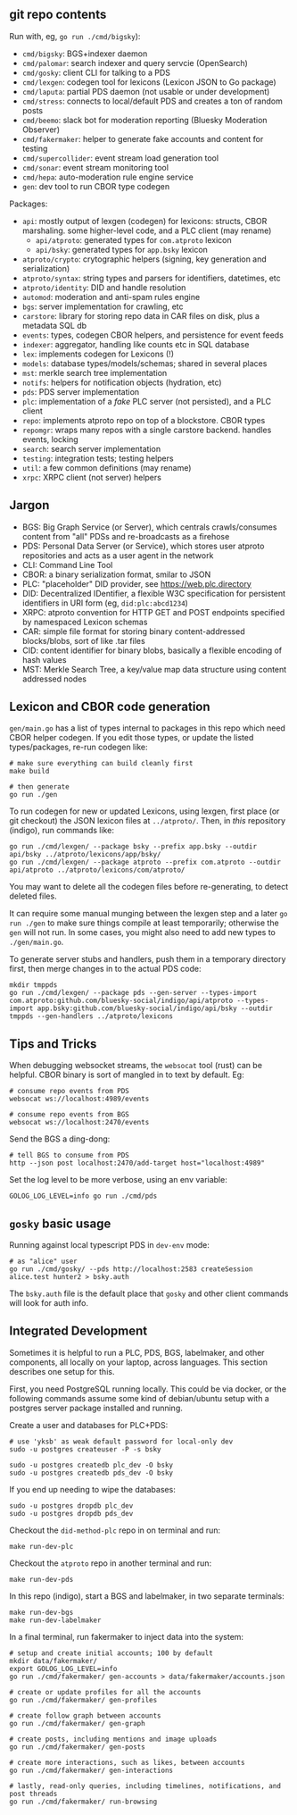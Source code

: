 
## git repo contents

Run with, eg, `go run ./cmd/bigsky`):

- `cmd/bigsky`: BGS+indexer daemon
- `cmd/palomar`: search indexer and query servcie (OpenSearch)
- `cmd/gosky`: client CLI for talking to a PDS
- `cmd/lexgen`: codegen tool for lexicons (Lexicon JSON to Go package)
- `cmd/laputa`: partial PDS daemon (not usable or under development)
- `cmd/stress`: connects to local/default PDS and creates a ton of random posts
- `cmd/beemo`: slack bot for moderation reporting (Bluesky Moderation Observer)
- `cmd/fakermaker`: helper to generate fake accounts and content for testing
- `cmd/supercollider`: event stream load generation tool
- `cmd/sonar`: event stream monitoring tool
- `cmd/hepa`: auto-moderation rule engine service
- `gen`: dev tool to run CBOR type codegen

Packages:

- `api`: mostly output of lexgen (codegen) for lexicons: structs, CBOR marshaling. some higher-level code, and a PLC client (may rename)
    - `api/atproto`: generated types for `com.atproto` lexicon
    - `api/bsky`: generated types for `app.bsky` lexicon
- `atproto/crypto`: crytographic helpers (signing, key generation and serialization)
- `atproto/syntax`: string types and parsers for identifiers, datetimes, etc
- `atproto/identity`: DID and handle resolution
- `automod`: moderation and anti-spam rules engine
- `bgs`: server implementation for crawling, etc
- `carstore`: library for storing repo data in CAR files on disk, plus a metadata SQL db
- `events`: types, codegen CBOR helpers, and persistence for event feeds
- `indexer`: aggregator, handling like counts etc in SQL database
- `lex`: implements codegen for Lexicons (!)
- `models`: database types/models/schemas; shared in several places
- `mst`: merkle search tree implementation
- `notifs`: helpers for notification objects (hydration, etc)
- `pds`: PDS server implementation
- `plc`: implementation of a *fake* PLC server (not persisted), and a PLC client
- `repo`: implements atproto repo on top of a blockstore. CBOR types
- `repomgr`: wraps many repos with a single carstore backend. handles events, locking
- `search`: search server implementation
- `testing`: integration tests; testing helpers
- `util`: a few common definitions (may rename)
- `xrpc`: XRPC client (not server) helpers


## Jargon

- BGS: Big Graph Service (or Server), which centrals crawls/consumes content from "all" PDSs and re-broadcasts as a firehose
- PDS: Personal Data Server (or Service), which stores user atproto repositories and acts as a user agent in the network
- CLI: Command Line Tool
- CBOR: a binary serialization format, smilar to JSON
- PLC: "placeholder" DID provider, see <https://web.plc.directory>
- DID: Decentralized IDentifier, a flexible W3C specification for persistent identifiers in URI form (eg, `did:plc:abcd1234`)
- XRPC: atproto convention for HTTP GET and POST endpoints specified by namespaced Lexicon schemas
- CAR: simple file format for storing binary content-addressed blocks/blobs, sort of like .tar files
- CID: content identifier for binary blobs, basically a flexible encoding of hash values
- MST: Merkle Search Tree, a key/value map data structure using content addressed nodes


## Lexicon and CBOR code generation

`gen/main.go` has a list of types internal to packages in this repo which need CBOR helper codegen. If you edit those types, or update the listed types/packages, re-run codegen like:

    # make sure everything can build cleanly first
    make build

    # then generate
    go run ./gen

To run codegen for new or updated Lexicons, using lexgen, first place (or git checkout) the JSON lexicon files at `../atproto/`. Then, in *this* repository (indigo), run commands like:

    go run ./cmd/lexgen/ --package bsky --prefix app.bsky --outdir api/bsky ../atproto/lexicons/app/bsky/
    go run ./cmd/lexgen/ --package atproto --prefix com.atproto --outdir api/atproto ../atproto/lexicons/com/atproto/

You may want to delete all the codegen files before re-generating, to detect deleted files.

It can require some manual munging between the lexgen step and a later `go run ./gen` to make sure things compile at least temporarily; otherwise the `gen` will not run. In some cases, you might also need to add new types to `./gen/main.go`.

To generate server stubs and handlers, push them in a temporary directory first, then merge changes in to the actual PDS code:

    mkdir tmppds
    go run ./cmd/lexgen/ --package pds --gen-server --types-import com.atproto:github.com/bluesky-social/indigo/api/atproto --types-import app.bsky:github.com/bluesky-social/indigo/api/bsky --outdir tmppds --gen-handlers ../atproto/lexicons


## Tips and Tricks

When debugging websocket streams, the `websocat` tool (rust) can be helpful. CBOR binary is sort of mangled in to text by default. Eg:

    # consume repo events from PDS
    websocat ws://localhost:4989/events

    # consume repo events from BGS
    websocat ws://localhost:2470/events

Send the BGS a ding-dong:

    # tell BGS to consume from PDS
    http --json post localhost:2470/add-target host="localhost:4989"

Set the log level to be more verbose, using an env variable:

    GOLOG_LOG_LEVEL=info go run ./cmd/pds


## `gosky` basic usage

Running against local typescript PDS in `dev-env` mode:

	# as "alice" user
	go run ./cmd/gosky/ --pds http://localhost:2583 createSession alice.test hunter2 > bsky.auth

The `bsky.auth` file is the default place that `gosky` and other client commands will look for auth info.


## Integrated Development

Sometimes it is helpful to run a PLC, PDS, BGS, labelmaker, and other components, all locally on your laptop, across languages. This section describes one setup for this.

First, you need PostgreSQL running locally. This could be via docker, or the following commands assume some kind of debian/ubuntu setup with a postgres server package installed and running.

Create a user and databases for PLC+PDS:

    # use 'yksb' as weak default password for local-only dev
    sudo -u postgres createuser -P -s bsky

    sudo -u postgres createdb plc_dev -O bsky
    sudo -u postgres createdb pds_dev -O bsky

If you end up needing to wipe the databases:

    sudo -u postgres dropdb plc_dev
    sudo -u postgres dropdb pds_dev

Checkout the `did-method-plc` repo in on terminal and run:

    make run-dev-plc

Checkout the `atproto` repo in another terminal and run:

    make run-dev-pds

In this repo (indigo), start a BGS and labelmaker, in two separate terminals:

    make run-dev-bgs
    make run-dev-labelmaker

In a final terminal, run fakermaker to inject data into the system:

    # setup and create initial accounts; 100 by default
    mkdir data/fakermaker/
    export GOLOG_LOG_LEVEL=info
    go run ./cmd/fakermaker/ gen-accounts > data/fakermaker/accounts.json

    # create or update profiles for all the accounts
    go run ./cmd/fakermaker/ gen-profiles

    # create follow graph between accounts
    go run ./cmd/fakermaker/ gen-graph

    # create posts, including mentions and image uploads
    go run ./cmd/fakermaker/ gen-posts

    # create more interactions, such as likes, between accounts
    go run ./cmd/fakermaker/ gen-interactions

    # lastly, read-only queries, including timelines, notifications, and post threads
    go run ./cmd/fakermaker/ run-browsing
